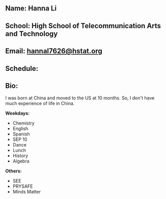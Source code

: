 <!--# about-me-->

## Name: Hanna Li

## School: High School of Telecommunication Arts and Technology

## Email: <u> hannal7626@hstat.org </u>

## Schedule:

## Bio:
I was born at China and moved to the US at 10 months. So, I don't have much experience of life in China. 

<b> Weekdays: </b>
* Chemistry 
* English
* Spanish
* SEP 10
* Dance
* Lunch
* History
* Algebra 

<b> Others: </b>
* SEE 
* PRYSAFE
* Minds Matter

